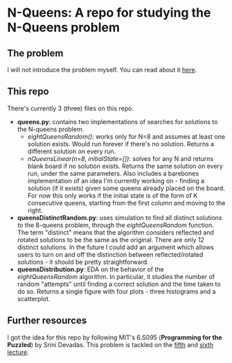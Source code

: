 # N-Queens: A repo for studying the N-Queens problem

## The problem
I will not introduce the problem myself. You can read about it [here](https://en.wikipedia.org/wiki/Eight_queens_puzzle).

## This repo
There's currently 3 (three) files on this repo.

* **queens.py**: contains two implementations of searches for solutions to the N-queens problem.
  - *eightQueensRandom()*: works only for N=8 and assumes at least one solution exists. Would run forever if there's no solution. Returns a different solution on every run.
  - *nQueensLinear(n=8, initialState=[])*: solves for any N and returns blank board if no solution exists. Returns the same solution on every run, under the same parameters. Also includes a barebones implementation of an idea I'm currently working on - finding a solution (if it exists) given some queens already placed on the board. For now this only works if the initial state is of the form of K consecutive queens, starting from the first column and moving to the right.
* **queensDistinctRandom.py**: uses simulation to find all distinct solutions to the 8-queens problem, through the *eightQueensRandom* function. The term "distinct" means that the algorithm considers reflected and rotated solutions to be the same as the original. There are only 12 distinct solutions. In the future I could add an argument which allows users to turn on and off the distinction between reflected/rotated solutions - it should be pretty straightforward.
* **queensDistribution.py**: EDA on the behavior of the *eightQueensRandom* algorithm. In particular, it studies the number of random "attempts" until finding a correct solution and the time taken to do so. Returns a single figure with four plots - three histograms and a scatterplot.

## Further resources
I got the idea for this repo by following MIT's 6.S095 (**Programming for the Puzzled**) by Srini Devadas. This problem is tackled on the [fifth](https://www.youtube.com/watch?v=1_0WwiUUsTc&list=PLUl4u3cNGP62QumaaZtCCjkID-NgqrleA&index=5) and [sixth lecture](https://www.youtube.com/watch?v=Pe1MBDbGfwc&list=PLUl4u3cNGP62QumaaZtCCjkID-NgqrleA&index=6).
